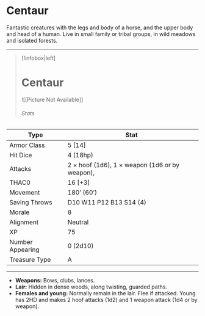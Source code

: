 # Centaur

Fantastic creatures with the legs and body of a horse, and the upper body and head of a human. Live in small family or tribal groups, in wild meadows and isolated forests.

------
> [!infobox|left] 
>  # Centaur 
>  ![[Picture Not Available]] 
>  ###### Stats 
| Type                    | Stat        |
| ---------------- | ------------------------------ |
| Armor Class     | 5 [14]                                         |
| Hit Dice         | 4 (18hp)                                       |
| Attacks          | 2 × hoof (1d6), 1 × weapon (1d6 or by weapon), |
| THAC0            | 16 [+3]                                        |
| Movement         | 180’ (60’)                                     |
| Saving Throws    | D10 W11 P12 B13 S14 (4)                        |
| Morale           | 8                                              |
| Alignment        | Neutral                                        |
| XP               | 75                                             |
| Number Appearing | 0 (2d10)                                       |
| Treasure Type    | A                                              |

------

- **Weapons:** Bows, clubs, lances.
- **Lair:** Hidden in dense woods, along twisting, guarded paths.
- **Females and young:** Normally remain in the lair. Flee if attacked. Young has 2HD and makes 2 hoof attacks (1d2) and 1 weapon attack (1d4 or by weapon).
